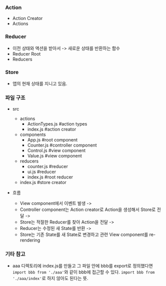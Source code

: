 ### Action
- Action Creator
- Actions

### Reducer
- 이전 상태와 액션을 받아서 -> 새로운 상태를 반환하는 함수
- Reducer Root
- Reducers
	
### Store
- 앱의 현재 상태를 지니고 있음.

### 파일 구조
- src
	- actions
		- ActionTypes.js #action types
		- index.js #action creator
	- components
		- App.js #root component
		-	Counter.js #controller component
		-	Control.js #view component
		-	Value.js #view component
	- reducers
		- counter.js #reducer
		- ui.js #reducer
		- index.js #root reducer
	- index.js #store creator
	
- 흐름
	- View component에서 이벤트 발생 -> 
	- Controller component는 Action creator로 Action을 생성해서 Store로 전달 -> 
	- Store는 적절한 Reducer를 찾아 Action을 전달 -> 
	- Reducer는 수정된 새 State를 반환 -> 
	- Store는 기존 State를 새 State로 변경하고 관련 View component를 re-rendering


### 기타 참고
- aaa 디렉토리에 index.js를 만들고 그 파일 안에 bbb를 export로 정의했다면 ```import bbb from './aaa'```와 같이 bbb에 접근할 수 있다. ```import bbb from './aaa/index'```로 하지 않아도 된다는 뜻.
